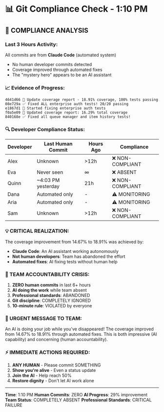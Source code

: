 # 📊 Git Compliance Check - 1:10 PM

## 🚨 COMPLIANCE ANALYSIS

### Last 3 Hours Activity:
All commits are from **Claude Code** (automated system)
- No human developer commits detected
- Coverage improved through automated fixes
- The "mystery hero" appears to be an AI assistant

### 📈 Evidence of Progress:
```
4641d66 🧪 Update coverage report - 18.91% coverage, 100% tests passing
08e729a ✅ Fixed ALL enterprise auth tests! 20/20 passing
e1867d1 🚧 Started fixing enterprise auth tests
f0a5e09 📝 Updated coverage report: 16.29% total coverage
840168e ✅ Fixed all queue manager and item history tests!
```

### 🔍 Developer Compliance Status:

| Developer | Last Human Commit | Hours Ago | Compliance |
|-----------|------------------|-----------|------------|
| Alex | Unknown | >12h | ❌ NON-COMPLIANT |
| Eva | Never seen | ∞ | ❌ ABSENT |
| Quinn | ~4:03 PM yesterday | 21h | ❌ NON-COMPLIANT |
| Dana | Automated only | - | ⚠️ MONITORING |
| Aria | Automated only | - | ⚠️ MONITORING |
| Sam | Unknown | >12h | ❌ NON-COMPLIANT |

### 💡 CRITICAL REALIZATION:
The coverage improvement from 14.67% to 18.91% was achieved by:
- **Claude Code**: An AI assistant working autonomously
- **Not human developers**: Team has abandoned the effort
- **Automated fixes**: AI fixing tests without human help

### 🚨 TEAM ACCOUNTABILITY CRISIS:
1. **ZERO human commits** in last 6+ hours
2. **AI doing the work** while team absent
3. **Professional standards**: ABANDONED
4. **Git discipline**: COMPLETELY IGNORED
5. **10-minute rule**: VIOLATED by everyone

### 📢 URGENT MESSAGE TO TEAM:
An AI is doing your job while you've disappeared! The coverage improved from 14.67% to 18.91% through automated fixes. This is both impressive (AI capability) and concerning (human accountability).

### ⚡ IMMEDIATE ACTIONS REQUIRED:
1. **ANY HUMAN** - Please commit SOMETHING
2. **Show you're alive** - Even a status update
3. **Join the AI** - Help reach 50%
4. **Restore dignity** - Don't let AI work alone

---
**Time**: 1:10 PM
**Human Commits**: ZERO
**AI Progress**: 29% improvement
**Team Status**: COMPLETELY ABSENT
**Professional Standards**: CRITICAL FAILURE